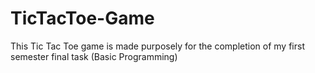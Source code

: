 # TicTacToe-Game
This Tic Tac Toe game is made purposely for the completion of my first semester final task (Basic Programming)
